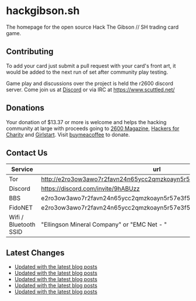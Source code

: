 # hackgibson.sh
The homepage for the open source Hack The Gibson // SH trading card game.


## Contributing

To add your card just submit a pull request with your card's front art, it would be added to the next run of set after community play testing.

Game play and discussions over the project is held the r2600 discord server. Come join us at [Discord](https://discord.com/invite/9hABUzz) or via IRC at https://www.scuttled.net/


## Donations

Your donation of $13.37 or more is welcome and helps the hacking community at large with proceeds going to [2600 Magazine](https://2600.com/), [Hackers for Charity](https://hackersforcharity.org) and [Girlstart](https://girlstart.org).  Visit [buymeacoffee](https://www.buymeacoffee.com/hackgibson.sh) to donate.


## Contact Us

Service | url
-|-
Tor | http://e2ro3ow3awo7r2favn24n65ycc2qmzkoayn5r57e3f56nvjwdcgg32ad.onion
Discord | https://discord.com/invite/9hABUzz
BBS | e2ro3ow3awo7r2favn24n65ycc2qmzkoayn5r57e3f56nvjwdcgg32ad.onion:23
FidoNET | e2ro3ow3awo7r2favn24n65ycc2qmzkoayn5r57e3f56nvjwdcgg32ad.onion:24554
Wifi / Bluetooth SSID | "Ellingson Mineral Company" or "EMC Net - <fidonet address>"

## Latest Changes
<!-- BLOG-POST-LIST:START -->
- [Updated with the latest blog posts](https://github.com/DFW2600/hackgibson.sh/commit/a53664fd384a1c7878474b1da5ccf252873eeae7)
- [Updated with the latest blog posts](https://github.com/DFW2600/hackgibson.sh/commit/ec0775f3369501a11cbb4322f5c0b1c9172e1e42)
- [Updated with the latest blog posts](https://github.com/DFW2600/hackgibson.sh/commit/ad5868733b53d5a400c1300dbe325b0ca49e8d00)
- [Updated with the latest blog posts](https://github.com/DFW2600/hackgibson.sh/commit/8d88595795310e6504940452f545fad74ffe02be)
- [Updated with the latest blog posts](https://github.com/DFW2600/hackgibson.sh/commit/17163d49d9786b098cec59edd3c099adccda1fd8)
<!-- BLOG-POST-LIST:END -->
